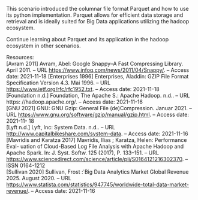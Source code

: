 This scenario introduced the columnar file format Parquet and how to use its python implementation. Parquet allows for efficient data storage and retrieval and is ideally suited for Big Data applications utilizing the hadoop ecosystem.

Continue learning about Parquet and its application in the hadoop ecosystem in other scenarios.

Resources:<br/>
[Avram 2011] Avram, Abel: Google Snappy–A Fast Compressing Library. April 2011.
– URL https://www.infoq.com/news/2011/04/Snappy/. – Access date: 2021-11-18
[Enterprises 1996] Enterprises, Aladdin: GZIP File Format Specification Version
4.3. Mai 1996. – URL https://www.ietf.org/rfc/rfc1952.txt. – Access date:
2021-11-18<br/>
[Foundation n.d.] Foundation, The Apache S.: Apache Hadoop. n.d.. – URL https:
//hadoop.apache.org/. – Access date: 2021-11-16<br/>
[GNU 2021] GNU: GNU Gzip: General File (de)Compression. Januar 2021. – URL
https://www.gnu.org/software/gzip/manual/gzip.html. – Access date: 2021-11-
18<br/>
[Lyft n.d.] Lyft, Inc: System Data. n.d.. – URL http://www.capitalbikeshare.com/system-data. – Access date: 2021-11-16<br/>
[Mavridis and Karatza 2017] Mavridis, Ilias ; Karatza, Helen: Performance Eval-
uation of Cloud-Based Log File Analysis with Apache Hadoop and Apache Spark. In:
J. Syst. Softw. 125 (2017), P. 133–151. – URL https://www.sciencedirect.com/science/article/pii/S0164121216302370. – ISSN 0164-1212<br/>
[Sullivan 2020] Sullivan, Frost :̇ Big Data Analytics Market Global Revenue
2025. August 2020. – URL https://www.statista.com/statistics/947745/worldwide-total-data-market-revenue/. – Access date: 2021-11-16

